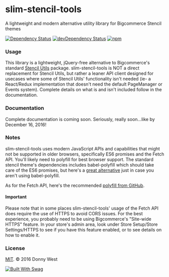# slim-stencil-tools

A lightweight and modern alternative utility library for Bigcommerce Stencil themes
<!-- [![Travis build status](http://img.shields.io/travis/dwest-teo/slim-stencil-tools.svg?style=flat)](https://travis-ci.org/dwest-teo/slim-stencil-tools)
[![Code Climate](https://codeclimate.com/github/dwest-teo/slim-stencil-tools/badges/gpa.svg)](https://codeclimate.com/github/dwest-teo/slim-stencil-tools)
[![Test Coverage](https://codeclimate.com/github/dwest-teo/slim-stencil-tools/badges/coverage.svg)](https://codeclimate.com/github/dwest-teo/slim-stencil-tools) -->
[![Dependency Status](https://david-dm.org/dwest-teo/slim-stencil-tools.svg)](https://david-dm.org/dwest-teo/slim-stencil-tools)
[![devDependency Status](https://david-dm.org/dwest-teo/slim-stencil-tools/dev-status.svg)](https://david-dm.org/dwest-teo/slim-stencil-tools#info=devDependencies)
[![npm](https://img.shields.io/npm/v/slim-stencil-tools)](https://www.npmjs.com/package/slim-stencil-tools)

### Usage
This library is a lightweight, jQuery-free alternative to Bigcommerce's standard [Stencil Utils](https://stencil.bigcommerce.com/docs/the-stencil-utils-package) package.  slim-stencil-tools is NOT a direct replacement for Stencil Utils, but rather a leaner API client designed for usecases where some of Stencil Utils' functionality isn't needed (ie- a React/Redux implementation that doesn't need the default PageManager or Events system).  Complete details on what is and isn't included follow in the documentation.

### Documentation
Complete documentation is coming soon.  Seriously, really soon...like by December 16, 2016!

### Notes
slim-stencil-tools uses modern JavaScript APIs and capabilities that might not be supported in older browsers, specifically ES6 promises and the Fetch API.  You'll likely need to polyfill for best browser support.  The standard stencil theme's dependencies includes babel-polyfill which should take care of the ES6 promises, but here's a [great alternative](https://github.com/stefanpenner/es6-promise) just in case you aren't using babel-polyfill.

As for the Fetch API, here's the recommended [polyfill from GitHub](https://github.com/github/fetch).

#### Important
Please note that in some places slim-stencil-tools' usage of the Fetch API does require the use of HTTPS to avoid CORS issues.  For the best experience, you probably need to be using Bigcommerce's "Site-wide HTTPS" feature.  In your store's admin area, look under Store Setup/Store Settings/HTTPS to see if you have this feature enabled, or to see details on how to enable it.

### License

[MIT](https://opensource.org/licenses/MIT). © 2016 Donny West

[![Built With Swag](http://forthebadge.com/images/badges/built-with-swag.svg)](http://forthebadge.com)
